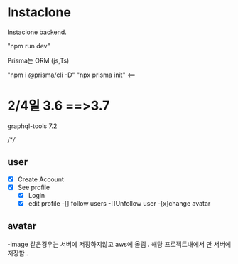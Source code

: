 # Instaclone

Instaclone backend.

"npm run dev"

Prisma는 ORM (js,Ts)

"npm i @prisma/cli -D"
"npx prisma init" <==

# 2/4일 3.6 ==>3.7

graphql-tools 7.2

/\*_/_

## user

- [x] Create Account
- [x] See profile
  -[x] Login
  -[x] edit profile
  -[] follow users
  -[]Unfollow user
  -[x]change avatar

## avatar

-image 같은경우는 서버에 저장하지않고 aws에 올림 . 해당 프로젝트내에서 만 서버에 저장함 .
